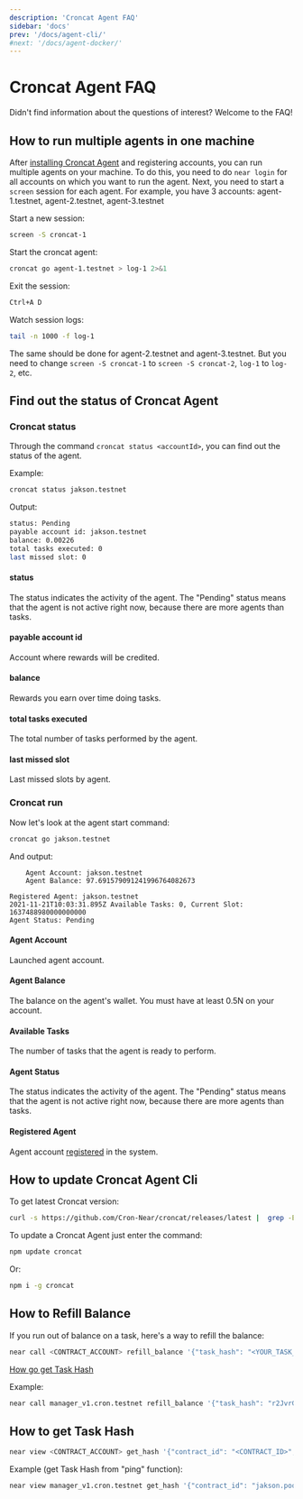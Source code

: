 ```yaml
---
description: 'Croncat Agent FAQ'
sidebar: 'docs'
prev: '/docs/agent-cli/'
#next: '/docs/agent-docker/'
---
```


# Croncat Agent FAQ

Didn't find information about the questions of interest? Welcome to the FAQ!

## How to run multiple agents in one machine


After [installing Croncat Agent](/docs/agent-cli/) and registering accounts, you can run multiple agents on your machine. To do this, you need to do `near login` for all accounts on which you want to run the agent. Next, you need to start a `screen` session for each agent. For example, you have 3 accounts: agent-1.testnet, agent-2.testnet, agent-3.testnet

Start a new session:

```bash
screen -S croncat-1
```

Start the croncat agent:

```bash
croncat go agent-1.testnet > log-1 2>&1
```

Exit the session:

```bash
Ctrl+A D
```

Watch session logs:

```bash
tail -n 1000 -f log-1
```

The same should be done for agent-2.testnet and agent-3.testnet. But you need to change `screen -S croncat-1` to `screen -S croncat-2`, `log-1` to `log-2`, etc.


## Find out the status of Croncat Agent


### Croncat status

Through the command `croncat status <accountId>`, you can find out the status of the agent.

Example:

```bash
croncat status jakson.testnet
```

Output: 

```bash
status: Pending
payable account id: jakson.testnet
balance: 0.00226
total tasks executed: 0
last missed slot: 0
```

#### status

The status indicates the activity of the agent. The "Pending" status means that the agent is not active right now, because there are more agents than tasks.


#### payable account id

Account where rewards will be credited.

#### balance

Rewards you earn over time doing tasks.


#### total tasks executed

The total number of tasks performed by the agent.


#### last missed slot

Last missed slots by agent.


### Croncat run

Now let's look at the agent start command:

```bash
croncat go jakson.testnet
```

And output:

```
    Agent Account: jakson.testnet
    Agent Balance: 97.691579091241996764082673
  
Registered Agent: jakson.testnet
2021-11-21T10:03:31.895Z Available Tasks: 0, Current Slot: 1637488980000000000
Agent Status: Pending
```

#### Agent Account

Launched agent account.

#### Agent Balance

The balance on the agent's wallet. You must have at least 0.5N on your account.

#### Available Tasks

The number of tasks that the agent is ready to perform.

#### Agent Status

The status indicates the activity of the agent. The "Pending" status means that the agent is not active right now, because there are more agents than tasks.

#### Registered Agent

Agent account [registered](/docs/agent-cli/#3-register-your-agent) in the system.

## How to update Croncat Agent Cli

To get latest Croncat version:

```bash
curl -s https://github.com/Cron-Near/croncat/releases/latest |  grep -Eo "[0-9].[0-9]*.[0-9]"
```

To update a Croncat Agent just enter the command:

```bash
npm update croncat
```

Or:

```bash
npm i -g croncat
```

## How to Refill Balance

If you run out of balance on a task, here's a way to refill the balance:

```bash
near call <CONTRACT_ACCOUNT> refill_balance '{"task_hash": "<YOUR_TASK_HASH>"}' --accountId <accountId> --amount 5
```

[How go get Task Hash](/docs/agent-faq/#how-to-get-task-hash)


Example:

```bash
near call manager_v1.cron.testnet refill_balance '{"task_hash": "r2JvrGPvDkFUuqdF4x1+L93aYKGmgp4GqXT4UAK3AE4="}' --accountId jakson.testnet --amount 5
```


## How to get Task Hash

```bash
near view <CONTRACT_ACCOUNT> get_hash '{"contract_id": "<CONTRACT_ID>","function_id": "<FUNCTION>","cadence": "0 0 * * * *","owner_id": "<OWNER_ID>"}'
```

Example (get Task Hash from "ping" function):
```bash
near view manager_v1.cron.testnet get_hash '{"contract_id": "jakson.pool.f863973.m0","function_id": "ping","cadence": "0 0 * * * *","owner_id": "jakson.testnet"}'
```


